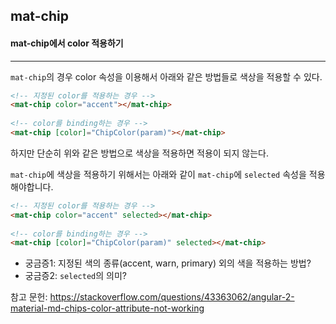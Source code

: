 ## mat-chip

#### mat-chip에서 color 적용하기

---

`mat-chip`의 경우 color 속성을 이용해서 아래와 같은 방법들로 색상을 적용할 수 있다.



```html
<!-- 지정된 color를 적용하는 경우 -->
<mat-chip color="accent"></mat-chip>
 
<!-- color를 binding하는 경우 -->
<mat-chip [color]="ChipColor(param)"></mat-chip>
```

하지만 단순히 위와 같은 방법으로 색상을 적용하면 적용이 되지 않는다.

`mat-chip`에 색상을 적용하기 위해서는 아래와 같이 `mat-chip`에 `selected` 속성을 적용해야합니다.



```html
<!-- 지정된 color를 적용하는 경우 -->
<mat-chip color="accent" selected></mat-chip>
 
<!-- color를 binding하는 경우 -->
<mat-chip [color]="ChipColor(param)" selected></mat-chip>
```



- 궁금증1: 지정된 색의 종류(accent, warn, primary) 외의 색을 적용하는 방법?
- 궁금증2: `selected`의 의미?



참고 문헌: <https://stackoverflow.com/questions/43363062/angular-2-material-md-chips-color-attribute-not-working>
